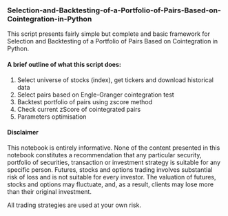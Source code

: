 ### Selection-and-Backtesting-of-a-Portfolio-of-Pairs-Based-on-Cointegration-in-Python
This script presents fairly simple but complete and basic framework for Selection and Backtesting of a Portfolio of Pairs Based on Cointegration in Python.

#### A brief outline of what this script does:
1. Select universe of stocks (index), get tickers and download historical data
2. Select pairs based on Engle-Granger cointegration test
3. Backtest portfolio of pairs using zscore method
4. Check current zScore of cointegrated pairs
5. Parameters optimisation

#### Disclaimer
This notebook is entirely informative. None of the content presented in this notebook constitutes a recommendation that any particular security, portfolio of securities, transaction or investment strategy is suitable for any specific person. Futures, stocks and options trading involves substantial risk of loss and is not suitable for every investor. The valuation of futures, stocks and options may fluctuate, and, as a result, clients may lose more than their original investment.

All trading strategies are used at your own risk.
